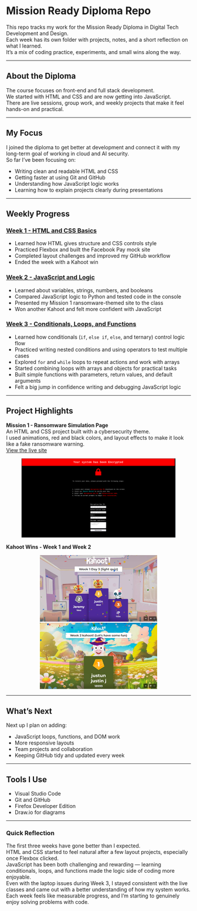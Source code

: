 # Mission Ready Diploma Repo

This repo tracks my work for the Mission Ready Diploma in Digital Tech Development and Design.  
Each week has its own folder with projects, notes, and a short reflection on what I learned.  
It’s a mix of coding practice, experiments, and small wins along the way.

---

## About the Diploma

The course focuses on front-end and full stack development.  
We started with HTML and CSS and are now getting into JavaScript.  
There are live sessions, group work, and weekly projects that make it feel hands-on and practical.

---

## My Focus

I joined the diploma to get better at development and connect it with my long-term goal of working in cloud and AI security.  
So far I’ve been focusing on:
- Writing clean and readable HTML and CSS  
- Getting faster at using Git and GitHub  
- Understanding how JavaScript logic works  
- Learning how to explain projects clearly during presentations  

---

## Weekly Progress

### [Week 1 - HTML and CSS Basics](./week1/README.md)
- Learned how HTML gives structure and CSS controls style  
- Practiced Flexbox and built the Facebook Pay mock site  
- Completed layout challenges and improved my GitHub workflow  
- Ended the week with a Kahoot win  

### [Week 2 - JavaScript and Logic](./week2/README.md)
- Learned about variables, strings, numbers, and booleans  
- Compared JavaScript logic to Python and tested code in the console  
- Presented my Mission 1 ransomware-themed site to the class  
- Won another Kahoot and felt more confident with JavaScript

### [Week 3 - Conditionals, Loops, and Functions](./week3/README.md)
- Learned how conditionals (`if`, `else if`, `else`, and ternary) control logic flow  
- Practiced writing nested conditions and using operators to test multiple cases  
- Explored `for` and `while` loops to repeat actions and work with arrays  
- Started combining loops with arrays and objects for practical tasks  
- Built simple functions with parameters, return values, and default arguments  
- Felt a big jump in confidence writing and debugging JavaScript logic  

---

## Project Highlights

**Mission 1 - Ransomware Simulation Page**  
An HTML and CSS project built with a cybersecurity theme.  
I used animations, red and black colors, and layout effects to make it look like a fake ransomware warning.  
[View the live site](https://lolipop316.github.io/ransomware-simulation-ui/)

<p align="center">
  <img src="./week2/ransomware-site.png" width="420" alt="Ransomware simulation project screenshot">
</p>

**Kahoot Wins - Week 1 and Week 2**  
<p align="center">
  <img src="./week1/kahoot-week1.png" width="320" alt="Week 1 Kahoot win">
  <img src="./week2/kahoot-week2.png" width="320" alt="Week 2 Kahoot win">
</p>

---

## What’s Next

Next up I plan on adding:
- JavaScript loops, functions, and DOM work  
- More responsive layouts  
- Team projects and collaboration  
- Keeping GitHub tidy and updated every week  

---

## Tools I Use

- Visual Studio Code  
- Git and GitHub  
- Firefox Developer Edition  
- Draw.io for diagrams  

---

### Quick Reflection

The first three weeks have gone better than I expected.  
HTML and CSS started to feel natural after a few layout projects, especially once Flexbox clicked.  
JavaScript has been both challenging and rewarding — learning conditionals, loops, and functions made the logic side of coding more enjoyable.  
Even with the laptop issues during Week 3, I stayed consistent with the live classes and came out with a better understanding of how my system works.  
Each week feels like measurable progress, and I’m starting to genuinely enjoy solving problems with code.

